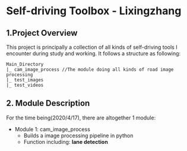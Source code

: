 # Self-driving Toolbox - Lixingzhang
## 1.Project Overview
This project is principally a collection of all kinds of self-driving tools I encounter during study and working. It follows a structure as following:

    Main_Directory
    |_ cam_image_process //The module doing all kinds of road image processing
    |_ test_images
    |_ test_videos
## 2. Module Description
For the time being(2020/4/17), there are altogether 1 module:
 - Module 1: cam_image_process
   - Builds a image processing pipeline in python
   - Function including: **lane detection**

